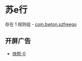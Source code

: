 # 苏e行

存在 1 规则组 - [com.bwton.szfreego](/src/apps/com.bwton.szfreego.ts)

## 开屏广告

- [快照-0](https://i.gkd.li/import/12749225)
